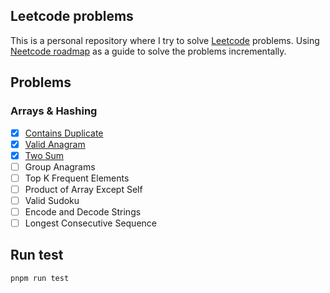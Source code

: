 ## Leetcode problems

This is a personal repository where I try to solve [Leetcode](https://leetcode.com/problemset/all/) problems. Using [Neetcode roadmap](https://neetcode.io/roadmap) as a guide to solve the problems incrementally.

## Problems

### Arrays & Hashing

- [x] [Contains Duplicate](/problems/217_contains_duplicate.js)
- [x] [Valid Anagram](/problems/242_valid_anagram.js)
- [x] [Two Sum](/problems/01_two_sum.js)
- [ ] Group Anagrams 	
- [ ] Top K Frequent Elements 	
- [ ] Product of Array Except Self 	
- [ ] Valid Sudoku 	
- [ ] Encode and Decode Strings  
- [ ] Longest Consecutive Sequence 

## Run test

```bash
pnpm run test
```